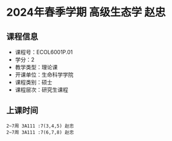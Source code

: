 # 2024年春季学期 高级生态学 赵忠






## 课程信息

- 课程号：ECOL6001P.01
- 学分：2
- 教学类型：理论课
- 开课单位：生命科学学院
- 课程类别：硕士
- 课程层次：研究生课程

## 上课时间

```
2~7周 3A111 :7(3,4,5) 赵忠
2~7周 3A111 :7(6,7,8) 赵忠
```

